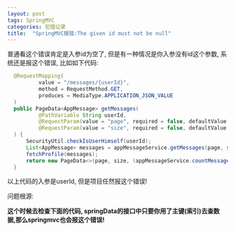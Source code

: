 ```yaml
---
layout: post
tags: SpringMVC
categories: 犯错记录
title:  "SpringMVC报错:The given id must not be null"
---
```


普通看这个错误肯定是入参id为空了, 但是有一种情况是你入参没有id这个参数, 系统还是报这个错误, 比如如下代码:
```java
  @RequestMapping(
		  value = "/messages/{userId}",
		  method = RequestMethod.GET,
		  produces = MediaType.APPLICATION_JSON_VALUE
  )
  public PageData<AppMessage> getMessages(
		  @PathVariable String userId,
		  @RequestParam(value = "page", required = false, defaultValue = "0") int page,
		  @RequestParam(value = "size", required = false, defaultValue = "20") int size
  ) {
	  SecurityUtil.checkIsUserHimself(userId);
	  List<AppMessage> messages = appMessageService.getMessages(page, size, userId);
	  fetchProfile(messages);
	  return new PageData<>(page, size, (appMessageService.countMessage(userId) / size) + 1, messages);
  }
```

以上代码的入参是userId, 但是项目任然报这个错误!

问题根源:

**这个时候去检查下面的代码, springData的接口中只要你用了主键(索引)去查数据,那么springmvc也会报这个错误!**